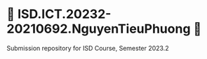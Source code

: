 # 📂 ISD.ICT.20232-20210692.NguyenTieuPhuong 🚀
Submission repository for ISD Course, Semester 2023.2
